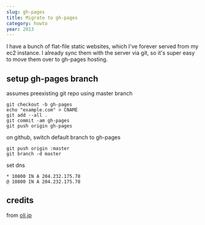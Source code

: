 ```yaml
---
slug: gh-pages
title: Migrate to gh-pages
category: howto
year: 2013
---
```

I have a bunch of flat-file static websites, which I've forever served from my ec2 instance. I already sync them with the server via git, so it's super easy to move them over to gh-pages hosting.

## setup gh-pages branch

assumes preexisting git repo using master branch

	git checkout -b gh-pages
	echo "example.com" > CNAME
	git add --all .
	git commit -am gh-pages
	git push origin gh-pages

on github, switch default branch to gh-pages

	git push origin :master
	git branch -d master

set dns

	* 10800 IN A 204.232.175.78
	@ 10800 IN A 204.232.175.78

## credits

from [oli.jp](http://oli.jp/2011/github-pages-workflow/)
